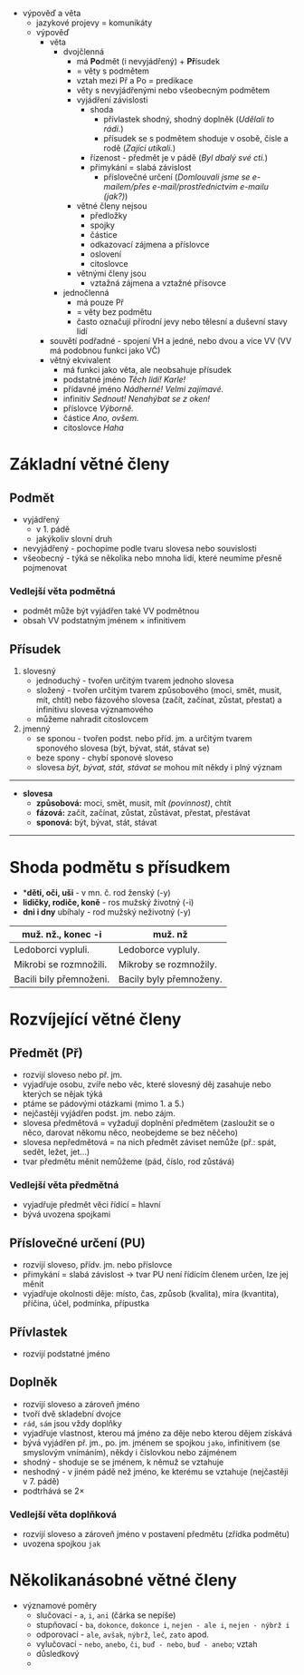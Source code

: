 * výpověď a věta
	* jazykové projevy = komunikáty
	* výpověď
		* věta
			* dvojčlenná
				* má **Po**dmět (i nevyjádřený) + **Př**ísudek
				* = věty s podmětem
				* vztah mezi Př a Po = predikace
				* věty s nevyjádřenými nebo všeobecným podmětem
				* vyjádření závislosti
					* shoda
						* přívlastek shodný, shodný doplněk (*Udělali to rádi.*)
						* přísudek se s podmětem shoduje v osobě, čísle a rodě (*Zajíci utíkali.*)
					* řízenost - předmět je v pádě (*Byl dbalý své cti.*)
					* přimykání = slabá závislost
						* příslovečné určení (*Domlouvali jsme se e-mailem/přes e-mail/prostřednictvím e-mailu (jak?)*)
				* větné členy nejsou
					* předložky
					* spojky
					* částice
					* odkazovací zájmena a příslovce
					* oslovení
					* citoslovce
				* větnými členy jsou
					* vztažná zájmena a vztažné přísovce
			* jednočlenná
				* má pouze Př
				* = věty bez podmětu
				* často označují přírodní jevy nebo tělesní a duševní stavy lidí
		* souvětí podřadné - spojení VH a jedné, nebo dvou a více VV (VV má podobnou funkci jako VČ)
		* větný ekvivalent
			* má funkci jako věta, ale neobsahuje přísudek
			* podstatné jméno *Těch lidí! Karle!*
			* přídavné jméno *Nádherné! Velmi zajímavé.*
			* infinitiv *Sednout! Nenahýbat se z oken!*
			* příslovce *Výborně.*
			* částice *Ano, ovšem.*
			* citoslovce *Haha*
# Základní větné členy
## Podmět
* vyjádřený
	* v 1. pádě
	* jakýkoliv slovní druh
* nevyjádřený - pochopíme podle tvaru slovesa nebo souvislosti
* všeobecný - týká se několika nebo mnoha lidí, které neumíme přesně pojmenovat
### Vedlejší věta podmětná
* podmět může být vyjádřen také VV podmětnou
* obsah VV podstatným jménem × infinitivem
## Přísudek
1) slovesný
	  * jednoduchý - tvořen určitým tvarem jednoho slovesa
	  * složený - tvořen určitým tvarem způsobového (moci, smět, musit, mít, chtít) nebo fázového slovesa (začít, začínat, zůstat, přestat) a infinitivu slovesa významového
	  * můžeme nahradit citoslovcem
2) jmenný
	* se sponou - tvořen podst. nebo příd. jm. a určitým tvarem sponového slovesa (být, bývat, stát, stávat se)
	* beze spony - chybí sponové sloveso
	* slovesa *být, bývat, stát, stávat se* mohou mít někdy i plný význam
---
  * **slovesa** 
	  * **způsobová:** moci, smět, musit, mít *(povinnost)*, chtít
	  * **fázová:** začít, začínat, zůstat, zůstávat, přestat, přestávat
	  * **sponová:** být, bývat, stát, stávat
---
# Shoda podmětu s přísudkem
* ***děti, oči, uši** - v mn. č. rod ženský (-y)
* **lidičky, rodiče, koně** - ros mužský životný (-i)
* **dni i dny** ubíhaly - rod mužský neživotný (-y)

| muž. nž., konec -i      | muž. nž                 |
| ----------------------- | ----------------------- |
| Ledoborci vypluli.      | Ledoborce vypluly.      |
| Mikrobi se rozmnožili.  | Mikroby se rozmnožily.  |
| Bacili bily přemnoženi. | Bacily byly přemnoženy. |
# Rozvíjející větné členy
## Předmět (Př)
* rozvijí sloveso nebo př. jm.
* vyjadřuje osobu, zvíře nebo věc, které slovesný děj zasahuje nebo kterých se nějak týká
* ptáme se pádovými otázkami (mimo 1. a 5.)
* nejčastěji vyjádřen podst. jm. nebo zájm.
* slovesa předmětová = vyžadují doplnění předmětem (zasloužit se o něco, darovat někomu něco, neobejdeme se bez něčeho)
* slovesa nepředmětová = na nich předmět záviset nemůže (př.: spát, sedět, ležet, jet...)
* tvar předmětu měnit nemůžeme (pád, číslo, rod zůstává)
### Vedlejší věta předmětná
* vyjadřuje předmět věci řídící = hlavní
* bývá uvozena spojkami
## Příslovečné určení (PU)
* rozvijí sloveso, přídv. jm. nebo příslovce
* přimykání  = slabá závislost → tvar PU není řídícím členem určen, lze jej měnit
* vyjadřuje okolnosti děje: místo, čas, způsob (kvalita), míra (kvantita), příčina, účel, podmínka, přípustka
## Přívlastek
* rozvijí podstatné jméno
## Doplněk
* rozvijí sloveso a zároveň jméno
* tvoří dvě skladební dvojce
* `rád`, `sám` jsou vždy doplňky
* vyjadřuje vlastnost, kterou má jméno za děje nebo kterou dějem získává
* bývá vyjádřen př. jm., po. jm. jménem se spojkou `jako`, infinitivem (se smyslovým vnímáním), někdy i číslovkou nebo zájménem
* shodný - shoduje se se jménem, k němuž se vztahuje
* neshodný - v jiném pádě než jméno, ke kterému se vztahuje (nejčastěji v 7. pádě)
* podtrhává se 2×
### Vedlejší věta doplňková
* rozvijí sloveso a zároveň jméno v postavení předmětu (zřídka podmětu)
* uvozena spojkou `jak`
# Několikanásobné větné členy
* významové poměry
	* slučovací - `a`, `i`, `ani` (čárka se nepíše)
	* stupňovací - `ba`, `dokonce`, `dokonce i`, `nejen - ale i`, `nejen - nýbrž i`
	* odporovací - `ale`, `avšak`, `nýbrž`, `leč`, `zato` apod.
	* vylučovací - `nebo`, `anebo`, `či`, `buď - nebo`, `buď - anebo`; vztah 
	* důsledkový
	* 